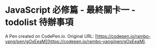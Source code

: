 # JavaScript 必修篇 - 最終關卡一 - todolist 待辦事項

A Pen created on CodePen.io. Original URL: [https://codepen.io/rambo-yang/pen/gOxEeaM](https://codepen.io/rambo-yang/pen/gOxEeaM).


